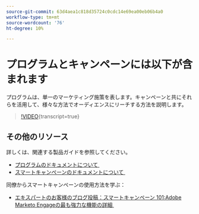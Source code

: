 ```yaml
---
source-git-commit: 63d4aea1c818d35724c0cdc14e69ea00eb06b4a0
workflow-type: tm+mt
source-wordcount: '76'
ht-degree: 10%

---
```

# プログラムとキャンペーンには以下が含まれます

プログラムは、単一のマーケティング施策を表します。キャンペーンと共にそれらを活用して、様々な方法でオーディエンスにリーチする方法を説明します。

>[!VIDEO](https://video.tv.adobe.com/v/3418042/?quality=12&learn=on){transcript=true}

## その他のリソース

詳しくは、関連する製品ガイドを参照してください。

* [&#x200B; プログラムのドキュメントについて &#x200B;](https://experienceleague.adobe.com/docs/marketo/using/product-docs/core-marketo-concepts/programs/creating-programs/understanding-programs.html?lang=ja)
* [&#x200B; スマートキャンペーンのドキュメントについて &#x200B;](https://experienceleague.adobe.com/docs/marketo/using/product-docs/core-marketo-concepts/smart-campaigns/understanding-smart-campaigns.html?lang=ja)

同僚からスマートキャンペーンの使用方法を学ぶ：

* [&#x200B; エキスパートのお客様のブログ投稿：スマートキャンペーン 101:Adobe Marketo Engageの最も強力な機能の詳細 &#x200B;](https://nation.marketo.com/t5/product-blogs/smart-campaigns-101-a-deep-dive-into-adobe-marketo-engage-s-most/ba-p/313385#M1838)